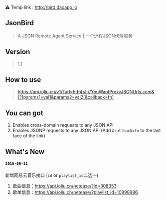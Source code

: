 
:warning: Temp link : http://bird.daoapp.io

## JsonBird
> A JSON Remote Agent Service | 一个远程JSON代理服务

## Version
> 1.1

## How to use
> https://api.ioliu.cn/v1/?url=http[s]://YouWantProxyJSONUrls.com&[?]params1=val1&params2=val2[&callback=fn]

## You can got
1. Enables cross-domain requests to any JSON API
2. Enables JSONP requests to any JSON API (Add `&callback=fn` to the last face of the link)

## What's New
#### `2016-09-11` 
新增网易云音乐接口 (`id` or `playlist_id`二选一)  
1. 歌曲信息：https://api.ioliu.cn/netease/?id=308353   
2. 歌单信息：https://api.ioliu.cn/netease/?playlist_id=10998986   
